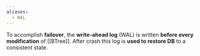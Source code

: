 ```yaml
---
aliases:
  - WAL
---
```

To accomplish **failover**, the **write-ahead log** (WAL) is written **before every modification** of [[BTree]]. After crash this log is **used to restore DB** to a consistent state.

